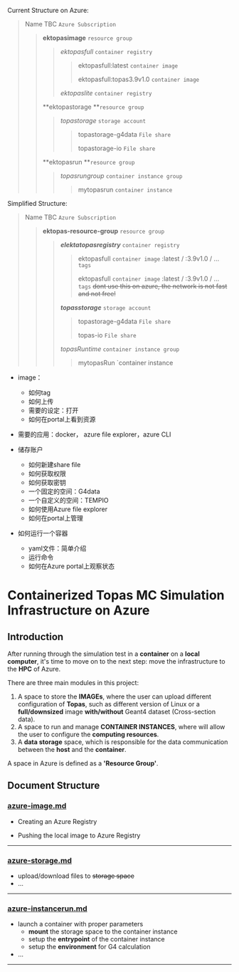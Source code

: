 Current Structure on Azure:

> Name TBC `Azure Subscription`
>
> > **ektopasimage**  `resource group`  
> >
> > > *ektopasfull* `container registry`
> > >
> > > > ektopasfull:latest `container image`
> > > >
> > > > ektopasfull:topas3.9v1.0 `container image`
> > >
> > > *ektopaslite* `container registry`
> >
> > **ektopastorage **`resource group` 
> >
> > > *topastorage*  `storage account`
> > >
> > > > topastorage-g4data `File share`
> > > >
> > > > topastorage-io `File share`
> >
> > **ektopasrun **`resource group`  
> >
> > > *topasrungroup* `container instance group`
> > >
> > > > mytopasrun `container instance`

Simplified Structure:

> Name TBC `Azure Subscription`
>
> > **ektopas-resource-group** `resource group`  
> >
> > > ***elektatopasregistry*** `container registry`
> > >
> > > > ektopasfull `container image` :latest / :3.9v1.0 / ... `tags`
> > > >
> > > > ektopasfull `container image` :latest / :3.9v1.0 / ... `tags` ~~dont use this on azure, the network is not fast and not free!~~
> > >
> > > ***topasstorage*** `storage account`
> > >
> > > >topastorage-g4data `File share`
> > > >
> > > >topas-io `File share`
> > >
> > > *topasRuntime* `container instance group`
> > >
> > > > mytopasRun `container instance

- image：
  - 如何tag
  - 如何上传
  - 需要的设定：打开
  - 如何在portal上看到资源

- 需要的应用：docker， azure file explorer，azure CLI
- 储存账户
  - 如何新建share file
  - 如何获取权限
  - 如何获取密钥
  - 一个固定的空间：G4data
  - 一个自定义的空间：TEMPIO
  - 如何使用Azure file explorer
  - 如何在portal上管理

- 如何运行一个容器
  - yaml文件：简单介绍
  - 运行命令
  - 如何在Azure portal上观察状态

# Containerized Topas MC Simulation Infrastructure on Azure

## Introduction

After running through the simulation test in a **container** on a **local computer**, it's time to move on to the next step: move the infrastructure to the **HPC** of Azure.

There are three main modules in this project:

1. A space to store the **IMAGEs**, where the user can upload different configuration of **Topas**, such as different version of Linux or a **full/downsized** image **with/without** Geant4 dataset (Cross-section data).
2. A space to run and manage **CONTAINER INSTANCES**, where will allow the user to configure the **computing resources**. 
3. A **data storage** space, which is responsible for the data communication between the **host** and the **container**.

A space in Azure is defined as a **'Resource Group'**.

## Document Structure

### **[azure-image.md](azure-image.md)** 

- Creating an Azure Registry

- Pushing the local image to Azure Registry

---

### [azure-storage.md](azure-storage.md)

- upload/download files to ~~storage space~~
- ...

---

### [azure-instancerun.md](azure-instancerun.md)

- launch a container with proper parameters
  - **mount** the storage space to the container instance
  - setup the **entrypoint** of the container instance
  - setup the **environment** for G4 calculation
- ...

---

### 
